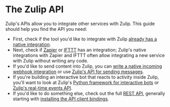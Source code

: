 # The Zulip API

Zulip's APIs allow you to integrate other services with Zulip.  This
guide should help you find the API you need:

* First, check if the tool you'd like to integrate with Zulip
[already has a native integration](/integrations).
* Next, check if [Zapier](https://zapier.com/apps) or
  [IFTTT](https://ifttt.com/search) has an integration;
  Zulip's native integrations with Zapier and IFTTT often allow
  integrating a new service with Zulip without writing any code.
* If you'd like to send content into Zulip, you can
  [write a native incoming webhook integration](/api/integration-guide#incoming-webhook-integrations)
  or use [Zulip's API for sending messages](/api/stream-message).
* If you're building an interactive bot that reacts to activity inside
  Zulip, you'll want to look at Zulip's
  [Python framework for interactive bots](/api/running-bots) or
  [Zulip's real-time events API](/api/get-events-from-queue).
* If you'd like to do something else, check out the full
  [REST API](/api/rest), generally starting with
  [installing the API client bindings](/api/installation-instructions).
